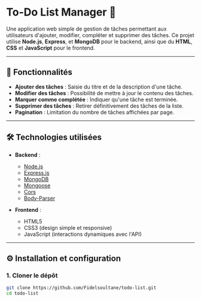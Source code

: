 # To-Do List Manager 📝

Une application web simple de gestion de tâches permettant aux utilisateurs d'ajouter, modifier, compléter et supprimer des tâches. Ce projet utilise **Node.js**, **Express**, et **MongoDB** pour le backend, ainsi que du **HTML**, **CSS** et **JavaScript** pour le frontend.

---

## 🚀 Fonctionnalités

- **Ajouter des tâches** : Saisie du titre et de la description d'une tâche.
- **Modifier des tâches** : Possibilité de mettre à jour le contenu des tâches.
- **Marquer comme complétée** : Indiquer qu'une tâche est terminée.
- **Supprimer des tâches** : Retirer définitivement des tâches de la liste.
- **Pagination** : Limitation du nombre de tâches affichées par page.

---

## 🛠️ Technologies utilisées

- **Backend** :
  - [Node.js](https://nodejs.org/)
  - [Express.js](https://expressjs.com/)
  - [MongoDB](https://www.mongodb.com/)
  - [Mongoose](https://mongoosejs.com/)
  - [Cors](https://www.npmjs.com/package/cors)
  - [Body-Parser](https://www.npmjs.com/package/body-parser)

- **Frontend** :
  - HTML5
  - CSS3 (design simple et responsive)
  - JavaScript (interactions dynamiques avec l'API)

---

## ⚙️ Installation et configuration

### 1. **Cloner le dépôt**

```bash
git clone https://github.com/Fidelsoultane/todo-list.git
cd todo-list
